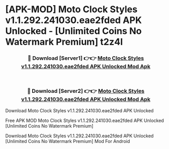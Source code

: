 # [APK-MOD] Moto Clock Styles v1.1.292.241030.eae2fded APK Unlocked - [Unlimited Coins No Watermark Premium] t2z4l



<div align="center">
<h3>🔴 Download [Server1] 👉👉 <a href="https://momento.my/?title=Moto_Clock_Styles_v1.1.292.241030.eae2fded_APK_Unlocked">Moto Clock Styles v1.1.292.241030.eae2fded APK Unlocked Mod Apk</a></h3><br>

<h3>🔴 Download [Server2] 👉👉 <a href="https://momento.my/?title=Moto_Clock_Styles_v1.1.292.241030.eae2fded_APK_Unlocked">Moto Clock Styles v1.1.292.241030.eae2fded APK Unlocked Mod Apk</a></h3>
</div>



Download Moto Clock Styles v1.1.292.241030.eae2fded APK Unlocked 

Free APK MOD Moto Clock Styles v1.1.292.241030.eae2fded APK Unlocked [Unlimited Coins No Watermark Premium]

Download Moto Clock Styles v1.1.292.241030.eae2fded APK Unlocked [Unlimited Coins No Watermark Premium] Mod For Android
